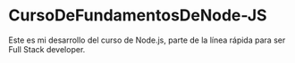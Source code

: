 # CursoDeFundamentosDeNode-JS
Este es mi desarrollo del curso de Node.js, parte de la línea rápida para ser Full Stack developer.
